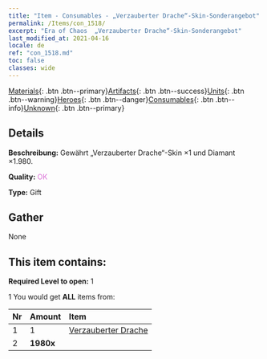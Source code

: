 ```yaml
---
title: "Item - Consumables - „Verzauberter Drache“-Skin-Sonderangebot"
permalink: /Items/con_1518/
excerpt: "Era of Chaos  „Verzauberter Drache“-Skin-Sonderangebot"
last_modified_at: 2021-04-16
locale: de
ref: "con_1518.md"
toc: false
classes: wide
---
```

 [Materials](/de/Items/){: .btn .btn--primary}[Artifacts](/de/Items/Artifacts/){: .btn .btn--success}[Units](/de/Items/Units/){: .btn .btn--warning}[Heroes](/de/Items/Heroes/){: .btn .btn--danger}[Consumables](/de/Items/Consumables/){: .btn .btn--info}[Unknown](/de/Items/Unknown/){: .btn .btn--primary}

## Details
 **Beschreibung:** Gewährt „Verzauberter Drache“-Skin ×1 und Diamant ×1.980.

 **Quality:** <span style="color: #DA70D6">OK</span>

 **Type:** Gift

## Gather

  None

## This item contains:

 **Required Level to open:** 1

 1 You would get **ALL** items  from:

  | Nr | Amount |     Item    |
  |:---|:-------|:------------|
  | 1 | 1 | [Verzauberter Drache](/de/Items/con_1073/) |  | 
  | 2 |  **1980x** | <i class="fas fa-gem"/> |  | 
